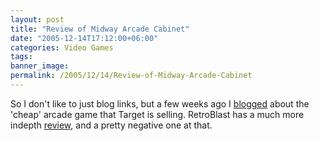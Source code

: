 ```yaml
---
layout: post
title: "Review of Midway Arcade Cabinet"
date: "2005-12-14T17:12:00+06:00"
categories: Video Games 
tags: 
banner_image: 
permalink: /2005/12/14/Review-of-Midway-Arcade-Cabinet
---
```


So I don't like to just blog links, but a few weeks ago I <a href="http://ray.camdenfamily.com/index.cfm/2005/11/27/Arcade-Game-at-Target">blogged</a> about the 'cheap' arcade game that Target is selling. RetroBlast has a much more indepth <a href="http://www.retroblast.com/reviews/biggames.html">review</a>, and a pretty negative one at that.